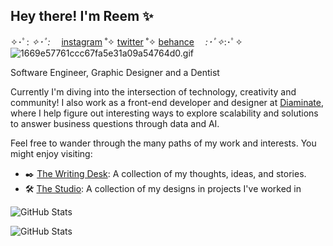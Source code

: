 ## Hey there! I'm Reem ✨

<!--
**reunicorn1/reunicorn1** is a ✨ _special_ ✨ repository because its `README.md` 
(this file) appears on your
 GitHub profile.

Here are some ideas to get you started:

- 🔭 I’m currently working on ...
- 🌱 I’m currently learning ...
- 👯 I’m looking to collaborate on ...
- 🤔 I’m looking for help with ...
- 💬 Ask me about ...
- 📫 How to reach me: ...me
- 😄 Pronouns: ...
- ⚡ Fun fact: ...
-->
<!-- markdownlint-disable-file MD013 -->
<!-- In order to control the line length so I don't cut sentences half way, I disabled MD013 rule -->
✧･ﾟ: *✧･ﾟ:* 　[instagram](https://instagram.com/reosama1) ˚✧  [twitter](https://twitter.com/iReOsama1) ˚✧  [behance](https://www.behance.net/reosama/projects/)　 *:･ﾟ✧*:･ﾟ✧
![1669e57761ccc67fa5e31a09a54764d0.gif](https://i.postimg.cc/vHPkp1dr/1669e57761ccc67fa5e31a09a54764d0.gif)

Software Engineer, Graphic Designer and a Dentist

Currently I'm diving into the intersection of technology, creativity and community! I also work as a front-end developer and designer at [Diaminate](https://diaminate.com), where I help figure out interesting ways to explore scalability and solutions to answer business questions through data and AI.

Feel free to wander through the many paths of my work and interests. You might enjoy visiting:

- ✒️  [The Writing Desk](https://medium.com/@ibiscuit168): A collection of my thoughts, ideas, and stories.
- 🛠️ [The Studio](https://www.behance.net/reosama/projects): A collection of my designs in projects I've worked in

![GitHub Stats](https://github-readme-streak-stats.herokuapp.com/?user=reunicorn1&theme=gotham&hide_border=true)

![GitHub Stats](https://github-readme-stats.vercel.app/api?username=reunicorn1&theme=gotham&show_icons=true&hide_border=true&count_private=true)
<!-- markdownlint-restore -->
